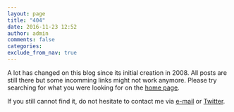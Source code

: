 ```yaml
---
layout: page
title: "404"
date: 2016-11-23 12:52
author: admin
comments: false
categories:
exclude_from_nav: true
---
```


A lot has changed on this blog since its initial creation in 2008. All posts are still there but some incomming links might not work anymore. Please try searching for what you were looking for on the  <a href="http://roy-t.nl">home page</a>.

If you still cannot find it, do not hesitate to contact me via <a href="mailto:roy-t@hotmail.com">e-mail</a> or <a href="https://twitter.com/roytries">Twitter</a>.